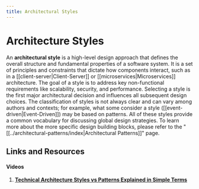 ```yaml
---
title: Architectural Styles
---
```


# Architecture Styles

An **architectural style** is a high-level design approach that defines the overall structure and fundamental properties of a software system. It is a set of principles and constraints that dictate how components interact, such as in a [[client-server|Client-Server]] or [[microservices|Microservices]] architecture. The goal of a style is to address key non-functional requirements like scalability, security, and performance. Selecting a style is the first major architectural decision and influences all subsequent design choices. The classification of styles is not always clear and can vary among authors and contexts; for example, what some consider a style ([[event-driven|Event-Driven]]) may be based on patterns. All of these styles provide a common vocabulary for discussing global design strategies. To learn more about the more specific design building blocks, please refer to the "[[../architectural-patterns/index|Architectural Patterns]]" page.

## Links and Resources

#### Videos

1. **[Technical Architecture Styles vs Patterns Explained in Simple Terms](https://www.youtube.com/watch?v=5FbDO8bHEko)**
